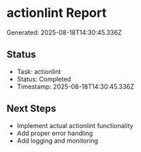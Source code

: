 # actionlint Report

Generated: 2025-08-18T14:30:45.336Z

## Status
- Task: actionlint
- Status: Completed
- Timestamp: 2025-08-18T14:30:45.336Z

## Next Steps
- Implement actual actionlint functionality
- Add proper error handling
- Add logging and monitoring
